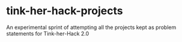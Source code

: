 # tink-her-hack-projects
An experimental sprint of attempting all the projects kept as problem statements for Tink-her-Hack 2.0
